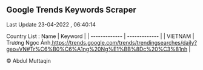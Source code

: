 

## Google Trends Keywords Scraper 
 
Last Update 23-04-2022 , 06:40:14

Country List :
 Name  | Keyword |
| ------------- | ------------- |
| VIETNAM | Trương Ngọc Ánh,https://trends.google.com/trends/trendingsearches/daily?geo=VN#Tr%C6%B0%C6%A1ng%20Ng%E1%BB%8Dc%20%C3%81nh |



© Abdul Muttaqin 
